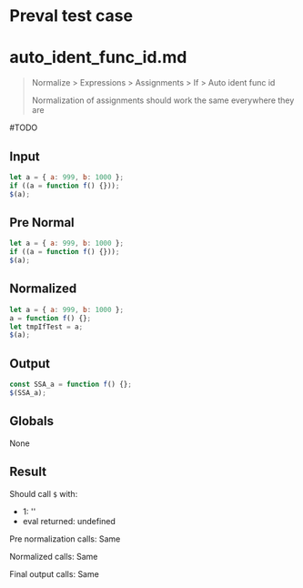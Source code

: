 # Preval test case

# auto_ident_func_id.md

> Normalize > Expressions > Assignments > If > Auto ident func id
>
> Normalization of assignments should work the same everywhere they are

#TODO

## Input

`````js filename=intro
let a = { a: 999, b: 1000 };
if ((a = function f() {}));
$(a);
`````

## Pre Normal

`````js filename=intro
let a = { a: 999, b: 1000 };
if ((a = function f() {}));
$(a);
`````

## Normalized

`````js filename=intro
let a = { a: 999, b: 1000 };
a = function f() {};
let tmpIfTest = a;
$(a);
`````

## Output

`````js filename=intro
const SSA_a = function f() {};
$(SSA_a);
`````

## Globals

None

## Result

Should call `$` with:
 - 1: '<function>'
 - eval returned: undefined

Pre normalization calls: Same

Normalized calls: Same

Final output calls: Same
